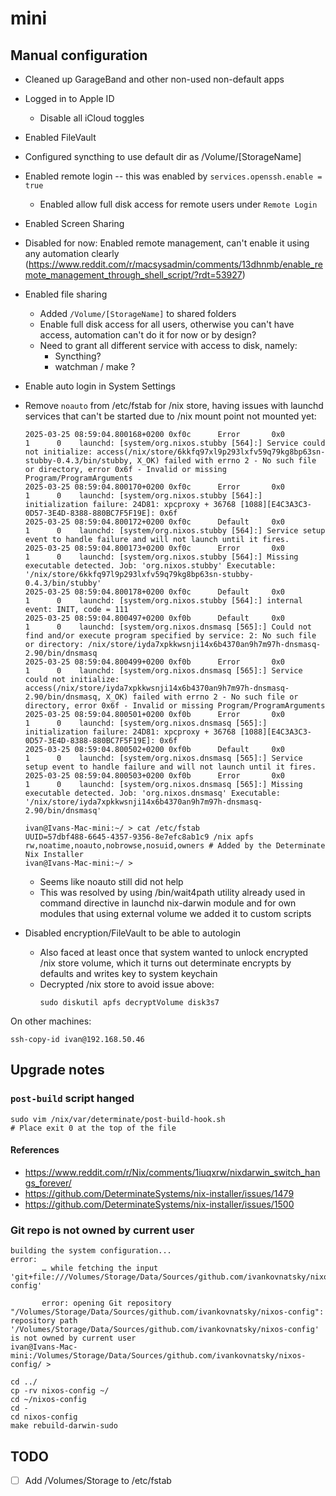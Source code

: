 # mini

## Manual configuration

* Cleaned up GarageBand and other non-used non-default apps
* Logged in to Apple ID
  * Disable all iCloud toggles
* Enabled FileVault
* Configured syncthing to use default dir as /Volume/[StorageName]
* Enabled remote login -- this was enabled by `services.openssh.enable = true`
  * Enabled allow full disk access for remote users under `Remote Login`
* Enabled Screen Sharing
* Disabled for now: Enabled remote management, can't enable it using any automation clearly
  (https://www.reddit.com/r/macsysadmin/comments/13dhnmb/enable_remote_management_through_shell_script/?rdt=53927)
* Enabled file sharing
  * Added `/Volume/[StorageName]` to shared folders
  * Enable full disk access for all users, otherwise you can't have access,
    automation can't do it for now or by design?
  * Need to grant all different service with access to disk, namely:
    * Syncthing?
    * watchman / make ?
* Enable auto login in System Settings
* Remove `noauto` from /etc/fstab for /nix store, having issues with launchd
  services that can't be started due to /nix mount point not mounted yet:
  ```logs
  2025-03-25 08:59:04.800168+0200 0xf0c      Error       0x0                  1      0    launchd: [system/org.nixos.stubby [564]:] Service could not initialize: access(/nix/store/6kkfq97xl9p293lxfv59q79kg8bp63sn-stubby-0.4.3/bin/stubby, X_OK) failed with errno 2 - No such file or directory, error 0x6f - Invalid or missing Program/ProgramArguments
  2025-03-25 08:59:04.800170+0200 0xf0c      Error       0x0                  1      0    launchd: [system/org.nixos.stubby [564]:] initialization failure: 24D81: xpcproxy + 36768 [1088][E4C3A3C3-0D57-3E4D-8388-880BC7F5F19E]: 0x6f
  2025-03-25 08:59:04.800172+0200 0xf0c      Default     0x0                  1      0    launchd: [system/org.nixos.stubby [564]:] Service setup event to handle failure and will not launch until it fires.
  2025-03-25 08:59:04.800173+0200 0xf0c      Error       0x0                  1      0    launchd: [system/org.nixos.stubby [564]:] Missing executable detected. Job: 'org.nixos.stubby' Executable: '/nix/store/6kkfq97l9p293lxfv59q79kg8bp63sn-stubby-0.4.3/bin/stubby'
  2025-03-25 08:59:04.800178+0200 0xf0c      Default     0x0                  1      0    launchd: [system/org.nixos.stubby [564]:] internal event: INIT, code = 111
  2025-03-25 08:59:04.800497+0200 0xf0b      Default     0x0                  1      0    launchd: [system/org.nixos.dnsmasq [565]:] Could not find and/or execute program specified by service: 2: No such file or directory: /nix/store/iyda7xpkkwsnji14x6b4370an9h7m97h-dnsmasq-2.90/bin/dnsmasq
  2025-03-25 08:59:04.800499+0200 0xf0b      Error       0x0                  1      0    launchd: [system/org.nixos.dnsmasq [565]:] Service could not initialize: access(/nix/store/iyda7xpkkwsnji14x6b4370an9h7m97h-dnsmasq-2.90/bin/dnsmasq, X_OK) failed with errno 2 - No such file or directory, error 0x6f - Invalid or missing Program/ProgramArguments
  2025-03-25 08:59:04.800501+0200 0xf0b      Error       0x0                  1      0    launchd: [system/org.nixos.dnsmasq [565]:] initialization failure: 24D81: xpcproxy + 36768 [1088][E4C3A3C3-0D57-3E4D-8388-880BC7F5F19E]: 0x6f
  2025-03-25 08:59:04.800502+0200 0xf0b      Default     0x0                  1      0    launchd: [system/org.nixos.dnsmasq [565]:] Service setup event to handle failure and will not launch until it fires.
  2025-03-25 08:59:04.800503+0200 0xf0b      Error       0x0                  1      0    launchd: [system/org.nixos.dnsmasq [565]:] Missing executable detected. Job: 'org.nixos.dnsmasq' Executable: '/nix/store/iyda7xpkkwsnji14x6b4370an9h7m97h-dnsmasq-2.90/bin/dnsmasq'
  ```

  ```
  ivan@Ivans-Mac-mini:~/ > cat /etc/fstab 
  UUID=57dbf488-6645-4357-9356-8e7efc8ab1c9 /nix apfs rw,noatime,noauto,nobrowse,nosuid,owners # Added by the Determinate Nix Installer
  ivan@Ivans-Mac-mini:~/ >
  ```

  * Seems like noauto still did not help
  * This was resolved by using /bin/wait4path utility already used in command
    directive in launchd nix-darwin module and for own modules that using
    external volume we added it to custom scripts
* Disabled encryption/FileVault to be able to autologin
  * Also faced at least once that system wanted to unlock encrypted /nix store
    volume, which it turns out determinate encrypts by defaults and writes key to
    system keychain
  * Decrypted /nix store to avoid issue above:
    ```console
    sudo diskutil apfs decryptVolume disk3s7
    ```

On other machines:

```console
ssh-copy-id ivan@192.168.50.46
```

## Upgrade notes

### `post-build` script hanged

```console
sudo vim /nix/var/determinate/post-build-hook.sh
# Place exit 0 at the top of the file
```

#### References

* https://www.reddit.com/r/Nix/comments/1iuqxrw/nixdarwin_switch_hangs_forever/
* https://github.com/DeterminateSystems/nix-installer/issues/1479
* https://github.com/DeterminateSystems/nix-installer/issues/1500

### Git repo is not owned by current user

```logs
building the system configuration...
error:
       … while fetching the input 'git+file:///Volumes/Storage/Data/Sources/github.com/ivankovnatsky/nixos-config'

       error: opening Git repository "/Volumes/Storage/Data/Sources/github.com/ivankovnatsky/nixos-config": repository path '/Volumes/Storage/Data/Sources/github.com/ivankovnatsky/nixos-config' is not owned by current user
ivan@Ivans-Mac-mini:/Volumes/Storage/Data/Sources/github.com/ivankovnatsky/nixos-config/ >
```

```console
cd ../
cp -rv nixos-config ~/
cd ~/nixos-config
cd -
cd nixos-config
make rebuild-darwin-sudo
```

## TODO

- [ ] Add /Volumes/Storage to /etc/fstab
